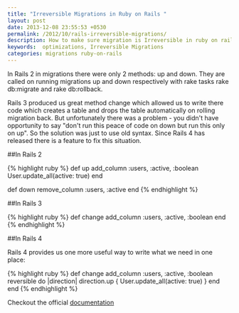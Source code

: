 ```yaml
---
title: "Irreversible Migrations in Ruby on Rails "
layout: post
date: 2013-12-08 23:55:53 +0530
permalink: /2012/10/rails-irreversible-migrations/
description: How to make sure migration is Irreversible in ruby on rails
keywords:  optimizations, Irreversible Migrations
categories: migrations ruby-on-rails
---
```



In Rails 2 in migrations there were only 2 methods: up and down. They are called on running migrations up and down respectively with rake tasks rake db:migrate and rake db:rollback.

Rails 3 produced us great method change which allowed us to write there code which creates a table and drops the table automatically on rolling migration back. But unfortunately there was a problem - you didn't have opportunity to say "don't run this peace of code on down but run this only on up". So the solution was just to use old syntax. Since Rails 4 has released there is a feature to fix this situation.

<!--more-->

##In Rails 2

{% highlight ruby %}
def up
  add_column :users, :active, :boolean
  User.update_all(active: true)
end

def down
  remove_column :users, :active
end
{% endhighlight %}

##In Rails 3

{% highlight ruby %}
def change
  add_column :users, :active, :boolean
end
{% endhighlight %}

##In Rails 4

Rails 4 provides us one more useful way to write what we need in one place:

{% highlight ruby %}
def change
  add_column :users, :active, :boolean
  reversible do |direction|
    direction.up { User.update_all(active: true) }
  end
end
{% endhighlight %}


Checkout the official [documentation](http://api.rubyonrails.org/classes/ActiveRecord/Migration.html#method-i-reversible)
